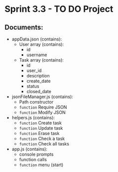 # Sprint 3.3 - TO DO Project

## Documents:
- appData.json (contains):
    - User array (contains):
        - id
        - username
    - Task array (contains):
        - id
        - user_id
        - description
        - create_date
        - status
        - closed_date
- jsonFileManager.js (contains):
    - Path constructor
    - `function` Require JSON 
    - `function` Modify JSON 
- helpers.js (contains): 
    - `function` Create task 
    - `function` Update task 
    - `function` Erase task 
    - `function` Check a task 
    - `function` Check all tasks 
- app.js (contains):
    - console prompts
    - function calls
    - `function` menu (start)

